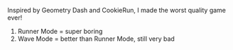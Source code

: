 Inspired by Geometry Dash and CookieRun, I made the worst quality game ever!
1. Runner Mode = super boring
2. Wave Mode = better than Runner Mode, still very bad
